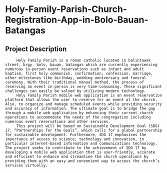 # Holy-Family-Parish-Church-Registration-App-in-Bolo-Bauan-Batangas

## **Project Description**

         Holy Family Parish is a roman catholic located in balintawak street, brgy. bolo, bauan, batangas which are currently experiencing numerous in-person event reservations such as infant and adult baptism, first holy communion, confirmation, confession, marriage, other milestones like birthday, wedding anniversary and funeral ceremony. With their traditional manual method, the process of reserving an event in-person is very time-consuming. These significant challenges can easily be solved by utilizing modern technology.  
         Holy Family Parish mobile web application is an event reservation platform that allows the user to reserve for an event at the church. Also, to organize and manage scheduled events while providing security and accuracy of information. The ultimate goal is to bridge the gap through a mobile web application by enhancing their current church operations to accommodate the needs of the congregation including numerous event reservations and other services.
         This project will be based on Sustainable Development Goal (SDG) 17, “Partnerships for the Goals”, which calls for a global partnership for sustainable development. Furthermore, SDG 17 emphasises the importance of access to science, technology and innovation, in particular internet-based information and communications technology. The project seeks to contribute to the achievement of SDG 17 by developing a mobile web application that is user-friendly, accurate and efficient to enhance and streamline the church operations by providing them with an easy and convenient way to access the church’s services virtually.
